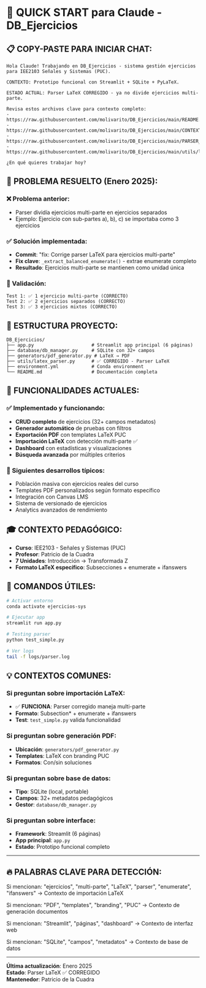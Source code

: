 # 🚀 QUICK START para Claude - DB_Ejercicios

## 📋 COPY-PASTE PARA INICIAR CHAT:

```
Hola Claude! Trabajando en DB_Ejercicios - sistema gestión ejercicios para IEE2103 Señales y Sistemas (PUC).

CONTEXTO: Prototipo funcional con Streamlit + SQLite + PyLaTeX. 

ESTADO ACTUAL: Parser LaTeX CORREGIDO - ya no divide ejercicios multi-parte.

Revisa estos archivos clave para contexto completo:
- https://raw.githubusercontent.com/molivarito/DB_Ejercicios/main/README.md
- https://raw.githubusercontent.com/molivarito/DB_Ejercicios/main/CONTEXT.md  
- https://raw.githubusercontent.com/molivarito/DB_Ejercicios/main/PARSER_README.md
- https://raw.githubusercontent.com/molivarito/DB_Ejercicios/main/utils/latex_parser.py

¿En qué quieres trabajar hoy?
```

## 🎯 PROBLEMA RESUELTO (Enero 2025):

### ❌ Problema anterior:
- Parser dividía ejercicios multi-parte en ejercicios separados
- Ejemplo: Ejercicio con sub-partes a), b), c) se importaba como 3 ejercicios

### ✅ Solución implementada:
- **Commit**: "fix: Corrige parser LaTeX para ejercicios multi-parte"
- **Fix clave**: `_extract_balanced_enumerate()` - extrae enumerate completo
- **Resultado**: Ejercicios multi-parte se mantienen como unidad única

### 🧪 Validación:
```
Test 1: ✅ 1 ejercicio multi-parte (CORRECTO)
Test 2: ✅ 2 ejercicios separados (CORRECTO)  
Test 3: ✅ 3 ejercicios mixtos (CORRECTO)
```

## 📁 ESTRUCTURA PROYECTO:

```
DB_Ejercicios/
├── app.py                     # Streamlit app principal (6 páginas)
├── database/db_manager.py     # SQLite con 32+ campos
├── generators/pdf_generator.py # LaTeX → PDF 
├── utils/latex_parser.py      # ✅ CORREGIDO - Parser LaTeX
├── environment.yml            # Conda environment
└── README.md                  # Documentación completa
```

## 🔧 FUNCIONALIDADES ACTUALES:

### ✅ Implementado y funcionando:
- **CRUD completo** de ejercicios (32+ campos metadatos)
- **Generador automático** de pruebas con filtros
- **Exportación PDF** con templates LaTeX PUC  
- **Importación LaTeX** con detección multi-parte ✅
- **Dashboard** con estadísticas y visualizaciones
- **Búsqueda avanzada** por múltiples criterios

### 🔄 Siguientes desarrollos típicos:
- Población masiva con ejercicios reales del curso
- Templates PDF personalizados según formato específico
- Integración con Canvas LMS
- Sistema de versionado de ejercicios
- Analytics avanzados de rendimiento

## 🎓 CONTEXTO PEDAGÓGICO:

- **Curso**: IEE2103 - Señales y Sistemas (PUC)
- **Profesor**: Patricio de la Cuadra  
- **7 Unidades**: Introducción → Transformada Z
- **Formato LaTeX específico**: Subsecciones + enumerate + ifanswers

## 🚀 COMANDOS ÚTILES:

```bash
# Activar entorno
conda activate ejercicios-sys

# Ejecutar app
streamlit run app.py

# Testing parser
python test_simple.py

# Ver logs
tail -f logs/parser.log
```

## 💡 CONTEXTOS COMUNES:

### Si preguntan sobre **importación LaTeX**:
- ✅ **FUNCIONA**: Parser corregido maneja multi-parte
- **Formato**: Subsection* + enumerate + ifanswers  
- **Test**: `test_simple.py` valida funcionalidad

### Si preguntan sobre **generación PDF**:
- **Ubicación**: `generators/pdf_generator.py`
- **Templates**: LaTeX con branding PUC
- **Formatos**: Con/sin soluciones

### Si preguntan sobre **base de datos**:
- **Tipo**: SQLite (local, portable)
- **Campos**: 32+ metadatos pedagógicos
- **Gestor**: `database/db_manager.py`

### Si preguntan sobre **interface**:
- **Framework**: Streamlit (6 páginas)
- **App principal**: `app.py`
- **Estado**: Prototipo funcional completo

---

## 🔥 PALABRAS CLAVE PARA DETECCIÓN:

Si mencionan: "ejercicios", "multi-parte", "LaTeX", "parser", "enumerate", "ifanswers" → Contexto de importación LaTeX

Si mencionan: "PDF", "templates", "branding", "PUC" → Contexto de generación documentos  

Si mencionan: "Streamlit", "páginas", "dashboard" → Contexto de interfaz web

Si mencionan: "SQLite", "campos", "metadatos" → Contexto de base de datos

---

**Última actualización**: Enero 2025  
**Estado**: Parser LaTeX ✅ CORREGIDO  
**Mantenedor**: Patricio de la Cuadra